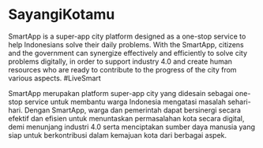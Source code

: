 # SayangiKotamu
SmartApp is a super-app city platform designed as a one-stop service to help Indonesians solve their daily problems. With the SmartApp, citizens and the government can synergize effectively and efficiently to solve city problems digitally, in order to support industry 4.0 and create human resources who are ready to contribute to the progress of the city from various aspects. #LiveSmart

SmartApp merupakan platform super-app city yang didesain sebagai one-stop service untuk membantu warga Indonesia mengatasi masalah sehari-hari. Dengan SmartApp, warga dan pemerintah dapat bersinergi secara efektif dan efisien untuk menuntaskan permasalahan kota secara digital, demi menunjang industri 4.0 serta menciptakan sumber daya manusia yang siap untuk berkontribusi dalam kemajuan kota dari berbagai aspek.

